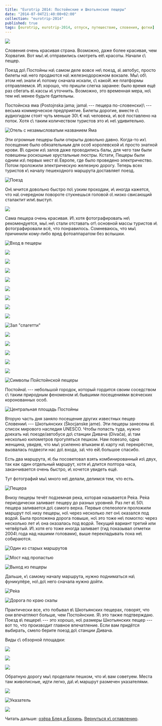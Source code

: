 ```yaml
---
title: "Eurotrip 2014: Постойнские и Шкотьянские пещеры"
date: "2014-07-04T21:40:00+02:00"
collection: "eurotrip-2014"
published: true
tags: [eurotrip, eurotrip-2014, отпуск, путешествие, словения, фотки]
---
```


![](/images/travel/2014-06-eurotrip/postojna-cover.jpg)

Словения очень красивая страна. Возможно, даже более красивая, чем Хорватия. Вот мы\ и\ отправились смотреть 
её\ красоты. Начали с\ пещер.

<!--more-->

Поезд до\ Постойны на\ самом деле вовсе не\ поезд, а\ автобус, просто билеты на\ него продаются на\ железнодорожном 
вокзале. Мы\ об\ этом не\ знали и\ потому сначала искали, с\ какой\ же платформы отправляемся. И\ хорошо, что пришли 
слегка заранее: было время ещё раз сбегать в\ кассы и\ уточнить. Возможно, это временная мера, но\ тем не\ менее будьте 
бдительны.

Постойнска яма (Postojnska jama; jama\ --- пещера по-словенски)\ --- весьма коммерческое предприятие. Билеты
дорогие, вместе с\ аудиогидом стоят чуть меньше 30\ € на\ человека, и\ всё поставлено на поток. Хотя с\ таким 
количеством туристов это и\ не\ удивительно.

![Отель с незамысловатым названием Яма](/images/travel/2014-06-eurotrip/postojna-hotel.jpg "Отель с незамысловатым названием Яма")

Эти огромные пещеры были открыты довольно давно. Когда-то их\ посещение было обязательным для особ королевской
и\ просто знатной крови. В\ одном из\ залов даже проводились балы, для чего там были повешены роскошные хрустальные 
люстры. Кстати, Пещеры были одним из\ первых мест в\ Европе, где было проведено электричество. Потом проложили 
электрическую железную дорогу. Теперь всех туристов к\ началу пешеходного маршрута доставляет поезд.

![Поезд](/images/travel/2014-06-eurotrip/postojna-train.jpg "Поезд")

Он\ мчится довольно быстро по\ узким проходам, и\ иногда кажется, что на\ очередном повороте стукнешься головой о\ низко 
свисающий сталактит или\ выступ.

![](/images/travel/2014-06-eurotrip/postojna-locomotive.jpg)

Сама пещера очень красивая. И\ хотя фотографировать не\ рекомендуется, мы\ не\ стали отставать от\ основной массы 
туристов и\ фотографировали всё, что понравилось. Сомневаюсь, что мы\ причинили кому-либо вред фотоаппаратом без
вспышки.

![Вход в пещеры](/images/travel/2014-06-eurotrip/postojna-entrance.jpg "Вход в пещеры")

![](/images/travel/2014-06-eurotrip/postojna-cave-1.jpg)

![](/images/travel/2014-06-eurotrip/postojna-cave-2.jpg)

![](/images/travel/2014-06-eurotrip/postojna-cave-3.jpg)

![](/images/travel/2014-06-eurotrip/postojna-cave-4.jpg)

![](/images/travel/2014-06-eurotrip/postojna-cave-5.jpg)

![](/images/travel/2014-06-eurotrip/postojna-cave-6.jpg)

![](/images/travel/2014-06-eurotrip/postojna-cave-7.jpg)

![](/images/travel/2014-06-eurotrip/postojna-cave-8.jpg)

![Зал "спагетти"](/images/travel/2014-06-eurotrip/postojna-cave-9.jpg "Зал «спагетти»")

![](/images/travel/2014-06-eurotrip/postojna-cave-10.jpg)

![](/images/travel/2014-06-eurotrip/postojna-cave-11.jpg)

![](/images/travel/2014-06-eurotrip/postojna-cave-12.jpg)

![](/images/travel/2014-06-eurotrip/postojna-cave-13.jpg)

![](/images/travel/2014-06-eurotrip/postojna-cave-14.jpg)

![Символы Пойстойнской пещеры](/images/travel/2014-06-eurotrip/postojna-cave-15.jpg "Символы Пойстойнской пещеры")

Постойна\ --- небольшой городок, который гордится своим соседством с\ таким природным феноменом и\ бывшими посещениями 
всяческих коронованных особ.

![Центральная площадь Постойны](/images/travel/2014-06-eurotrip/postojna-central-square.jpg "Центральная площадь Постойны")

Вторую часть дня заняло посещение других известных пещер Словении\ --- Шкотьянских (Škocjanske jame). Эти пещеры 
занесены в\ список мирового наследия UNESCO. Чтобы попасть туда, нужно доехать на\ поезде/автобусе до\ станции Дивача 
(Divača), а\ там несколько километров прогуляться пешком. Нам повезло, одна женщина, увидев, что мы\ усиленно втыкаем 
в\ карту на\ перекрёстке, вызвалась подвезти нас до\ входа, за\ что ей\ большое спасибо.

Есть два маршрута, я\ бы посоветовал взять комбинированный из\ двух, так как один отдельный маршрут, хотя и\ длится 
полтора часа, заканчивается очень быстро, и\ хочется увидеть ещё. 

Тут фотографий мы\ много не\ делали, делимся тем, что есть.

![Пещера](/images/travel/2014-06-eurotrip/skocjan-route.jpg "Пещера")

Внизу пещеры течёт подземная река, которая называется Ре́ка. Ре́ка периодически заливает пещеру до разных уровней. Раз 
лет в\ 50\ пещера заливается до\ самого верха. Первые спелеологи проложили маршрут по\ низу пещеры, но\ через несколько 
лет он\ оказался под водой. Была проложена дорога повыше, но\ это тоже не\ помогло: через несколько лет и\ она оказалась 
под водой. Текущий вариант третий или четвёртый. И\ хотя его тоже иногда заливает (гид показывал отметки 2004\ года над 
нашими головами), выше перекладывать пока не\ собираются.

![Один из старых маршрутов](/images/travel/2014-06-eurotrip/skocjan-old-route.jpg "Один из старых маршрутов") 

![Мост над пропастью](/images/travel/2014-06-eurotrip/skocjan-bridge.jpg "Мост над пропастью")

![Выход из пещеры](/images/travel/2014-06-eurotrip/skocjan-exit.jpg "Выход из пещеры")

Дальше, к\ самому началу маршрута, нужно подниматься на\ фуникулёре, но\ до\ него сначала нужно дойти.

![Ре́ка](/images/travel/2014-06-eurotrip/skocjan-to-exit-1.jpg)

![Дорога по краю скалы](/images/travel/2014-06-eurotrip/skocjan-to-exit-2.jpg "Дорога по краю скалы")

Практически все, кто побывал в\ Шкотьянских пещерах, говорят, что они впечатляют больше, чем Постойнские. Я\ это также 
подтверждаю. Поезд в\ пещере\ --- это хорошо, но\ размеры Шкотьянских пещер --- вот то, что производит главное 
впечатление. Если вам придётся выбирать, смело берите поезд до\ станции Дивача.

Виды с\ обзорной площадки:

![](/images/travel/2014-06-eurotrip/skocjan-top-view-1.jpg)

![](/images/travel/2014-06-eurotrip/skocjan-top-view-2.jpg)

![](/images/travel/2014-06-eurotrip/skocjan-top-view-3.jpg)

Обратную дорогу мы\ проделали пешком, что и\ вам советуем. Места там живописные, идти легко, да\ и\ маршрут размечен 
указателями.

![](/images/travel/2014-06-eurotrip/skocjan-road-1.jpg)

![Указатель](/images/travel/2014-06-eurotrip/skocjan-sign.jpg "Указатель")

![](/images/travel/2014-06-eurotrip/skocjan-road-2.jpg)

Читать дальше: [озёра Блед и Бохинь](/post/eurotrip-2014-bled-bohinj/). [Вернуться к\ оглавлению](/post/eurotrip-2014/).
